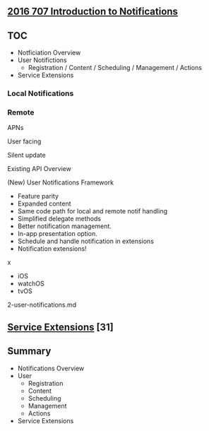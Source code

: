 
## [2016 707 Introduction to Notifications](https://developer.apple.com/videos/play/wwdc2016/707/)


## TOC

- Notficiation Overview
- User Notifictions
  - Registration / Content / Scheduling / Management / Actions
- Service Extensions

### Local Notifications



### Remote

APNs

User facing

Silent update


Existing API Overview

(New) User Notifications Framework

* Feature parity
* Expanded content
* Same code path for local and remote notif handling
* Simplified delegate methods
* Better notification management.
* In-app presentation option.
* Schedule and handle notification in extensions
* Notification extensions!

x

- iOS
- watchOS
- tvOS



2-user-notifications.md


## [Service Extensions](3-service-extensions.md) [31]

## Summary

* Notifications Overview
* User
  * Registration
  * Content
  * Scheduling
  * Management
  * Actions
* Service Extensions
